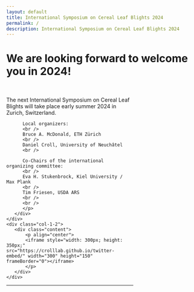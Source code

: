 ```yaml
---
layout: default
title: International Symposium on Cereal Leaf Blights 2024
permalink: /
description: International Symposium on Cereal Leaf Blights 2024
---
```


# We are looking forward to welcome you in 2024!

<style>
 .grid {
  display: grid;
  grid-template-columns: 2fr 1fr;
 }
.col-1-2 {
}
.col-1-2:last-child {
}

@media (max-width: 600px) {
  .grid { grid-template-columns: repeat(1, 1fr); }
}
</style>

<div class="grid">
    <div class="col-1-2">
       <div class="content">
          <p>
          <br />          
          The next International Symposium on Cereal Leaf Blights will take place early summer 2024 in Zurich, Switzerland.
          <br />

          Local organizers:
          <br />
          Bruce A. McDonald, ETH Zürich
          <br />
          Daniel Croll, University of Neuchâtel
          <br />

          Co-Chairs of the international organizing committee:
          <br />
          Eva H. Stukenbrock, Kiel University / Max Plank
          <br />
          Tim Friesen, USDA ARS
          <br />
          <br />
          </p>
       </div>
    </div>
    <div class="col-1-2">
       <div class="content">
           <p align="center">
           <iframe style="width: 300px; height: 350px;" src="https://crolllab.github.io/twitter-embed/" width="300" height="150" frameBorder="0"></iframe>
           </p>
       </div>
    </div>
</div>


---  
